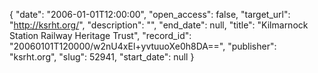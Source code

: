 {
  "date": "2006-01-01T12:00:00", 
  "open_access": false, 
  "target_url": "http://ksrht.org/", 
  "description": "", 
  "end_date": null, 
  "title": "Kilmarnock Station Railway Heritage Trust", 
  "record_id": "20060101T120000/w2nU4xEl+yvtuuoXe0h8DA==", 
  "publisher": "ksrht.org", 
  "slug": 52941, 
  "start_date": null
}

